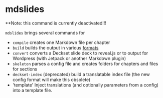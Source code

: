 # mdslides


**Note: this command is currently deactivated!!!

`mdslides` brings several commands for

* `compile` creates one Markdown file per chapter
* `build` builds the output in various [formats](section:formats)
* `convert` converts a Deckset slide deck to reveal.js or to output for Wordpress (with Jetpack or another Markdown plugin)
* `skeleton` parses a config file and creates folders for chapters and files for sections
* `deckset-index` (deprecated) build a translatable index file (the new config format will make this obsolete)
* 'template' Inject translations (and optionally parameters from a config) into a template file.


